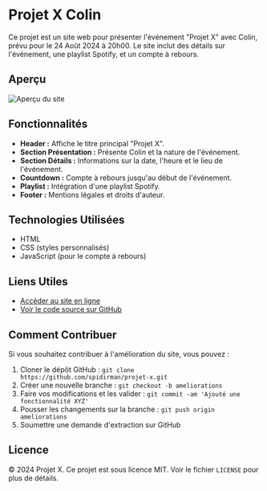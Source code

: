 
# Projet X Colin

Ce projet est un site web pour présenter l'événement "Projet X" avec Colin, prévu pour le 24 Août 2024 à 20h00. Le site inclut des détails sur l'événement, une playlist Spotify, et un compte à rebours.

## Aperçu

![Aperçu du site](./img/preview.png)

## Fonctionnalités

- **Header :** Affiche le titre principal "Projet X".
- **Section Présentation :** Présente Colin et la nature de l'événement.
- **Section Détails :** Informations sur la date, l'heure et le lieu de l'événement.
- **Countdown :** Compte à rebours jusqu'au début de l'événement.
- **Playlist :** Intégration d'une playlist Spotify.
- **Footer :** Mentions légales et droits d'auteur.

## Technologies Utilisées

- HTML
- CSS (styles personnalisés)
- JavaScript (pour le compte à rebours)

## Liens Utiles

- [Accéder au site en ligne](https://projet-x-colin.vercel.app)
- [Voir le code source sur GitHub](https://github.com/spidirman/projet-x)

## Comment Contribuer

Si vous souhaitez contribuer à l'amélioration du site, vous pouvez :

1. Cloner le dépôt GitHub : `git clone https://github.com/spidirman/projet-x.git`
2. Créer une nouvelle branche : `git checkout -b ameliorations`
3. Faire vos modifications et les valider : `git commit -am 'Ajouté une fonctionnalité XYZ'`
4. Pousser les changements sur la branche : `git push origin ameliorations`
5. Soumettre une demande d'extraction sur GitHub

## Licence

© 2024 Projet X. Ce projet est sous licence MIT. Voir le fichier `LICENSE` pour plus de détails.
